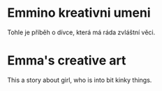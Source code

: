 # Emmino kreativni umeni
Tohle je příběh o dívce, která má ráda zvláštní věci.
# Emma's creative art
This a story about girl, who is into bit kinky things.
